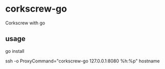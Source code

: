 # corkscrew-go
Corkscrew with go

## usage
go install

ssh -o ProxyCommand="corkscrew-go 127.0.0.1:8080 %h:%p" hostname
